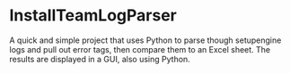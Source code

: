 InstallTeamLogParser
====================

A quick and simple project that uses Python to parse though setupengine logs and pull out error tags, then compare them to an Excel sheet. The results are displayed in a GUI, also using Python.
